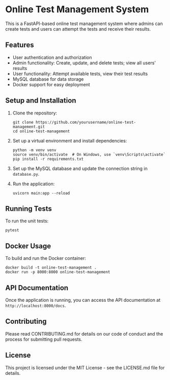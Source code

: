 # Online Test Management System

This is a FastAPI-based online test management system where admins can create tests and users can attempt the tests and receive their results.

## Features

- User authentication and authorization
- Admin functionality: Create, update, and delete tests; view all users' results
- User functionality: Attempt available tests, view their test results
- MySQL database for data storage
- Docker support for easy deployment

## Setup and Installation

1. Clone the repository:
   ```
   git clone https://github.com/yourusername/online-test-management.git
   cd online-test-management
   ```

2. Set up a virtual environment and install dependencies:
   ```
   python -m venv venv
   source venv/bin/activate  # On Windows, use `venv\Scripts\activate`
   pip install -r requirements.txt
   ```

3. Set up the MySQL database and update the connection string in `database.py`.

4. Run the application:
   ```
   uvicorn main:app --reload
   ```

## Running Tests

To run the unit tests:

```
pytest
```

## Docker Usage

To build and run the Docker container:

```
docker build -t online-test-management .
docker run -p 8000:8000 online-test-management
```

## API Documentation

Once the application is running, you can access the API documentation at `http://localhost:8000/docs`.

## Contributing

Please read CONTRIBUTING.md for details on our code of conduct and the process for submitting pull requests.

## License

This project is licensed under the MIT License - see the LICENSE.md file for details.